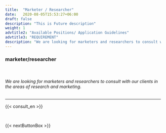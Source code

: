 ```yaml
---
title:  "Marketer / Researcher"
date:   2020-08-05T15:53:27+06:00
draft: false
description: "This is Future description"
weight: 1
advtitle2: "Available Positions/ Application Guidelines"
advtitle3: "REQUIREMENT"
description: "We are looking for marketers and researchers to consult with our clients in the areas of research and marketing."
---
```


### **marketer/researcher**
&nbsp;
###### We are looking for marketers and researchers to consult with our clients in the areas of research and marketing.
---
{{< consult_en >}}

&nbsp;

{{< nextButtonBox >}}

